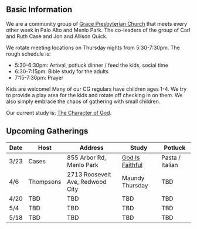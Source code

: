 ## Basic Information

We are a community group of [Grace Presbyterian Church](https://gracepres.com/) that meets every other week in Palo Alto and Menlo Park. The co-leaders of the group of Carl and Ruth Case and Jon and Allison Quick.

We rotate meeting locations on Thursday nights from 5:30-7:30pm. The rough schedule is:
- 5:30-6:30pm: Arrival, potluck dinner / feed the kids, social time
- 6:30-7:15pm: Bible study for the adults
- 7:15-7:30pm: Prayer

Kids are welcome! Many of our CG regulars have children ages 1-4. We try to provide a play area for the kids and rotate off checking in on them. We also simply embrace the chaos of gathering with small children.

Our current study is: [The Character of God](https://bibleproject.com/explore/category/character-of-god-series/).

## Upcoming Gatherings

| Date | Host | Address | Study | Potluck|
|------|------|---------|-------|--------|
| 3/23 | Cases | 855 Arbor Rd, Menlo Park | [God Is Faithful](https://bibleproject.com/explore/video/faithful/) | Pasta / Italian |
| 4/6  | Thompsons | 2713 Roosevelt Ave, Redwood City | Maundy Thursday | TBD |
| 4/20 | TBD | TBD | TBD | TBD |
| 5/4  | TBD | TBD | TBD | TBD |
| 5/18 | TBD | TBD | TBD | TBD |
